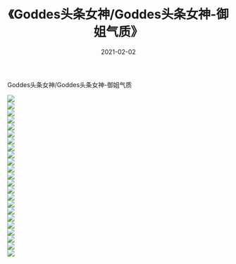 ﻿---
layout: post
title:  《Goddes头条女神/Goddes头条女神-御姐气质》
date:   2021-02-02
img: http://img.660000.xyz/Sharelink/网络美图/2021/Goddes头条女神/Goddes头条女神-御姐气质/000.jpg
categories: [美女, 清纯, 唯美]
---

Goddes头条女神/Goddes头条女神-御姐气质

 ![](http://img.660000.xyz/Sharelink/网络美图/2021/Goddes头条女神/Goddes头条女神-御姐气质/001.jpg) <br>![](http://img.660000.xyz/Sharelink/网络美图/2021/Goddes头条女神/Goddes头条女神-御姐气质/002.jpg) <br>![](http://img.660000.xyz/Sharelink/网络美图/2021/Goddes头条女神/Goddes头条女神-御姐气质/003.jpg) <br>![](http://img.660000.xyz/Sharelink/网络美图/2021/Goddes头条女神/Goddes头条女神-御姐气质/004.jpg) <br>![](http://img.660000.xyz/Sharelink/网络美图/2021/Goddes头条女神/Goddes头条女神-御姐气质/005.jpg) <br>![](http://img.660000.xyz/Sharelink/网络美图/2021/Goddes头条女神/Goddes头条女神-御姐气质/006.jpg) <br>![](http://img.660000.xyz/Sharelink/网络美图/2021/Goddes头条女神/Goddes头条女神-御姐气质/007.jpg) <br>![](http://img.660000.xyz/Sharelink/网络美图/2021/Goddes头条女神/Goddes头条女神-御姐气质/008.jpg) <br>![](http://img.660000.xyz/Sharelink/网络美图/2021/Goddes头条女神/Goddes头条女神-御姐气质/009.jpg) <br>![](http://img.660000.xyz/Sharelink/网络美图/2021/Goddes头条女神/Goddes头条女神-御姐气质/010.jpg) <br>![](http://img.660000.xyz/Sharelink/网络美图/2021/Goddes头条女神/Goddes头条女神-御姐气质/011.jpg) <br>![](http://img.660000.xyz/Sharelink/网络美图/2021/Goddes头条女神/Goddes头条女神-御姐气质/012.jpg) <br>![](http://img.660000.xyz/Sharelink/网络美图/2021/Goddes头条女神/Goddes头条女神-御姐气质/013.jpg) <br>![](http://img.660000.xyz/Sharelink/网络美图/2021/Goddes头条女神/Goddes头条女神-御姐气质/014.jpg) <br>![](http://img.660000.xyz/Sharelink/网络美图/2021/Goddes头条女神/Goddes头条女神-御姐气质/015.jpg) <br>![](http://img.660000.xyz/Sharelink/网络美图/2021/Goddes头条女神/Goddes头条女神-御姐气质/016.jpg) <br>![](http://img.660000.xyz/Sharelink/网络美图/2021/Goddes头条女神/Goddes头条女神-御姐气质/017.jpg) <br>![](http://img.660000.xyz/Sharelink/网络美图/2021/Goddes头条女神/Goddes头条女神-御姐气质/018.jpg) <br>![](http://img.660000.xyz/Sharelink/网络美图/2021/Goddes头条女神/Goddes头条女神-御姐气质/019.jpg) <br>![](http://img.660000.xyz/Sharelink/网络美图/2021/Goddes头条女神/Goddes头条女神-御姐气质/020.jpg) <br>![](http://img.660000.xyz/Sharelink/网络美图/2021/Goddes头条女神/Goddes头条女神-御姐气质/021.jpg) <br>![](http://img.660000.xyz/Sharelink/网络美图/2021/Goddes头条女神/Goddes头条女神-御姐气质/022.jpg) <br>![](http://img.660000.xyz/Sharelink/网络美图/2021/Goddes头条女神/Goddes头条女神-御姐气质/023.jpg) <br>